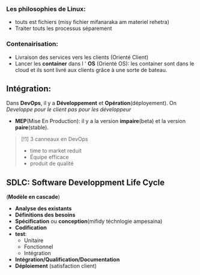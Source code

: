 ### Les philosophies de Linux:
- touts est fichiers (misy fichier mifanaraka am materiel rehetra)
- Traiter touts les processus séparement

### Contenairisation:
- Livraison des services vers les clients (Orienté Client)
- Lancer les **container** dans l ' **OS** (Orienté OS): les container sont dans le cloud et ils sont livré aux clients grâce à une sorte de bateau.

## Intégration:
Dans **DevOps**, il y a **Développement** et **Opération**(déployement). On *Developpe pour le client pas pour les développeur*

- **MEP**(Mise En Production): il y a la version **impaire**(beta) et la version **paire**(stable).


> [!1] 3 canneaux en DevOps
> - time to market reduit
> - Équipe efficace
> - produit de qualité

## SDLC: Software Developpment Life Cycle

(**Modèle en cascade**)
- **Analyse des existants**
- **Définitions des besoins**
- **Spécification** ou **conception**(mifidy téchnlogie ampesaina) 
- **Codification**
- **test**:
    - Unitaire
    - Fonctionnel
    - Intégration
- **Intégration/Qualification/Documentation**
- **Déploiement** (satisfaction client) 